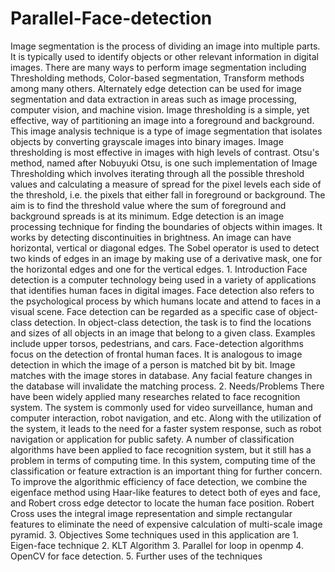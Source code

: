 # Parallel-Face-detection
Image segmentation is the process of dividing an image into multiple parts. It is typically used to identify objects or other relevant information in digital images. There are many ways to perform image segmentation including Thresholding methods, Color-based segmentation, Transform methods among many others. Alternately edge detection can be used for image segmentation and data extraction in areas such as image processing, computer vision, and machine vision. Image thresholding is a simple, yet effective, way of partitioning an image into a foreground and background. This image analysis technique is a type of image segmentation that isolates objects by converting grayscale images into binary images. Image thresholding is most effective in images with high levels of contrast. Otsu's method, named after Nobuyuki Otsu, is one such implementation of Image Thresholding which involves iterating through all the possible threshold values and calculating a measure of spread for the pixel levels each side of the threshold, i.e. the pixels that either fall in foreground or background. The aim is to find the threshold value where the sum of foreground and background spreads is at its minimum. Edge detection is an image processing technique for finding the boundaries of objects within images. It works by detecting discontinuities in brightness. An image can have horizontal, vertical or diagonal edges. The Sobel operator is used to detect two kinds of edges in an image by making use of a derivative mask, one for the horizontal edges and one for the vertical edges. 1. Introduction Face detection is a computer technology being used in a variety of applications that identifies human faces in digital images. Face detection also refers to the psychological process by which humans locate and attend to faces in a visual scene. Face detection can be regarded as a specific case of object-class detection. In object-class detection, the task is to find the locations and sizes of all objects in an image that belong to a given class. Examples include upper torsos, pedestrians, and cars. Face-detection algorithms focus on the detection of frontal human faces. It is analogous to image detection in which the image of a person is matched bit by bit. Image matches with the image stores in database. Any facial feature changes in the database will invalidate the matching process. 2. Needs/Problems There have been widely applied many researches related to face recognition system. The system is commonly used for video surveillance, human and computer interaction, robot navigation, and etc. Along with the utilization of the system, it leads to the need for a faster system response, such as robot navigation or application for public safety. A number of classification algorithms have been applied to face recognition system, but it still has a problem in terms of computing time. In this system, computing time of the classification or feature extraction is an important thing for further concern. To improve the algorithmic efficiency of face detection, we combine the eigenface method using Haar-like features to detect both of eyes and face, and Robert cross edge detector to locate the human face position. Robert Cross uses the integral image representation and simple rectangular features to eliminate the need of expensive calculation of multi-scale image pyramid. 3. Objectives Some techniques used in this application are 1. Eigen-face technique 2. KLT Algorithm 3. Parallel for loop in openmp 4. OpenCV for face detection. 5. Further uses of the techniques
